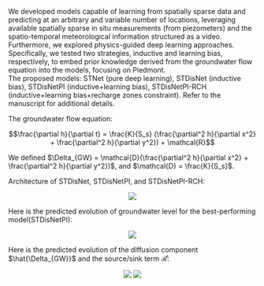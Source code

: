 We developed models capable of learning from spatially sparse data and predicting at an arbitrary and variable number of locations, leveraging available spatially sparse in situ measurements (from piezometers) and the spatio-temporal meteorological information structured as a video.
Furthermore, we explored physics-guided deep learning approaches. Specifically, we tested two strategies, inductive and learning bias, respectively, to embed prior knowledge derived from the groundwater flow equation into the models, focusing on Piedmont. <br />
The proposed models: STNet (pure deep learning), STDisNet (inductive bias), STDisNetPI (inductive+learning bias), STDisNetPI-RCH (inductive+learning bias+recharge zones constraint). 
Refer to the manuscript for additional details.

The groundwater flow equation:
```math
\frac{\partial h}{\partial t} = \frac{K}{S_s} (\frac{\partial^2 h}{\partial x^2} + \frac{\partial^2 h}{\partial y^2}) + \mathcal{R}
```
We defined $\Delta_{GW} = \mathcal{D}(\frac{\partial^2 h}{\partial x^2} + \frac{\partial^2 h}{\partial y^2})$, and $\mathcal{D} = \frac{K}{S_s}$.

Architecture of STDisNet, STDisNetPI, and STDisNetPI-RCH:

<p align="center">
  <img src="https://github.com/user-attachments/assets/8c545100-cd38-4711-bb82-2def27696cd6" >
</p>

Here is the predicted evolution of groundwater level for the best-performing model(STDisNetPI):

<p align="center">
  <img src="https://lh3.googleusercontent.com/d/1ruQXoQAd8ZhjnFQAN5VTeoutB2mq4kmz=s500?authuser=0" >
</p>

Here is the predicted evolution of the diffusion component $\hat{\Delta_{GW}}$ and the source/sink term $\mathcal{\hat{R}}$:

<p align="center">
  <img src="https://lh3.googleusercontent.com/d/1b_dWmuk9Julp5_WU1119OqugvwLPUUiI=s400?authuser=0" >
  <img src="https://lh3.googleusercontent.com/d/1TzpAK-yKWTklDmDvHlEF3sOWIxiUq5TB=s400?authuser=0" >
</p>

